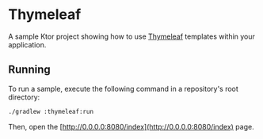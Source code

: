 # Thymeleaf

A sample Ktor project showing how to use [Thymeleaf](https://ktor.io/docs/thymeleaf.html) templates within your application.

## Running

To run a sample, execute the following command in a repository's root directory:
```bash
./gradlew :thymeleaf:run
```
Then, open the [http://0.0.0.0:8080/index](http://0.0.0.0:8080/index) page.